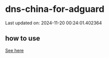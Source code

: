# dns-china-for-adguard

Last updated on: 2024-11-20 00:24:01.402364

## how to use

[See here](https://github.com/AdguardTeam/AdGuardHome/wiki/Configuration#upstreams-from-file)